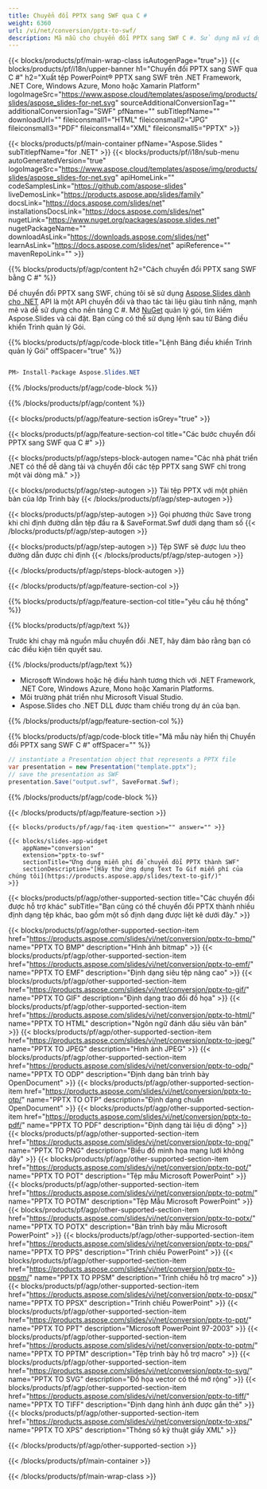 ```yaml
---
title: Chuyển đổi PPTX sang SWF qua C #
weight: 6360
url: /vi/net/conversion/pptx-to-swf/ 
description: Mã mẫu cho chuyển đổi PPTX sang SWF C #. Sử dụng mã ví dụ API cho hàng loạt tệp PPTX sang chuyển đổi SWF trong VB.NET, Asp.NET hoặc bất kỳ ứng dụng dựa trên .NET nào.
---
```


{{< blocks/products/pf/main-wrap-class isAutogenPage="true">}}
{{< blocks/products/pf/i18n/upper-banner h1="Chuyển đổi PPTX sang SWF qua C #" h2="Xuất tệp PowerPoint® PPTX sang SWF trên .NET Framework, .NET Core, Windows Azure, Mono hoặc Xamarin Platform" logoImageSrc="https://www.aspose.cloud/templates/aspose/img/products/slides/aspose_slides-for-net.svg" sourceAdditionalConversionTag="" additionalConversionTag="SWF" pfName="" subTitlepfName="" downloadUrl="" fileiconsmall1="HTML" fileiconsmall2="JPG" fileiconsmall3="PDF" fileiconsmall4="XML" fileiconsmall5="PPTX" >}}

{{< blocks/products/pf/main-container pfName="Aspose.Slides " subTitlepfName="for .NET" >}}
{{< blocks/products/pf/i18n/sub-menu autoGeneratedVersion="true" logoImageSrc="https://www.aspose.cloud/templates/aspose/img/products/slides/aspose_slides-for-net.svg" apiHomeLink="" codeSamplesLink="https://github.com/aspose-slides" liveDemosLink="https://products.aspose.app/slides/family" docsLink="https://docs.aspose.com/slides/net" installationsDocsLink="https://docs.aspose.com/slides/net" nugetLink="https://www.nuget.org/packages/aspose.slides.net" nugetPackageName="" downloadAsLink="https://downloads.aspose.com/slides/net" learnAsLink="https://docs.aspose.com/slides/net" apiReference="" mavenRepoLink="" >}}

{{% blocks/products/pf/agp/content h2="Cách chuyển đổi PPTX sang SWF bằng C #" %}}

 Để chuyển đổi PPTX sang SWF, chúng tôi sẽ sử dụng
 [Aspose.Slides dành cho .NET](https://products.aspose.com/slides/vi/net)
 API là một API chuyển đổi và thao tác tài liệu giàu tính năng, mạnh mẽ và dễ sử dụng cho nền tảng C #. Mở
 [NuGet](https://www.nuget.org/packages/aspose.slides.net)
 quản lý gói, tìm kiếm
 Aspose.Slides
 và cài đặt. Bạn cũng có thể sử dụng lệnh sau từ Bảng điều khiển Trình quản lý Gói.

{{% blocks/products/pf/agp/code-block title="Lệnh Bảng điều khiển Trình quản lý Gói" offSpacer="true" %}}

```cs

PM> Install-Package Aspose.Slides.NET

```

{{% /blocks/products/pf/agp/code-block %}}

{{% /blocks/products/pf/agp/content %}}

{{< blocks/products/pf/agp/feature-section isGrey="true" >}}


{{< blocks/products/pf/agp/feature-section-col title="Các bước chuyển đổi PPTX sang SWF qua C #" >}}

{{< blocks/products/pf/agp/steps-block-autogen name="Các nhà phát triển .NET có thể dễ dàng tải và chuyển đổi các tệp PPTX sang SWF chỉ trong một vài dòng mã." >}}

{{< blocks/products/pf/agp/step-autogen >}}
Tải tệp PPTX với một phiên bản của lớp Trình bày
{{< /blocks/products/pf/agp/step-autogen >}}

{{< blocks/products/pf/agp/step-autogen >}}
Gọi phương thức Save trong khi chỉ định đường dẫn tệp đầu ra & SaveFormat.Swf dưới dạng tham số
{{< /blocks/products/pf/agp/step-autogen >}}

{{< blocks/products/pf/agp/step-autogen >}}
Tệp SWF sẽ được lưu theo đường dẫn được chỉ định
{{< /blocks/products/pf/agp/step-autogen >}}

{{< /blocks/products/pf/agp/steps-block-autogen >}}

{{< /blocks/products/pf/agp/feature-section-col >}}

{{% blocks/products/pf/agp/feature-section-col title="yêu cầu hệ thống" %}}

{{% blocks/products/pf/agp/text %}}

 Trước khi chạy mã nguồn mẫu chuyển đổi .NET, hãy đảm bảo rằng bạn có các điều kiện tiên quyết sau.

{{% /blocks/products/pf/agp/text %}}

- Microsoft Windows hoặc hệ điều hành tương thích với .NET Framework, .NET Core, Windows Azure, Mono hoặc Xamarin Platforms.
- Môi trường phát triển như Microsoft Visual Studio.
- Aspose.Slides cho .NET DLL được tham chiếu trong dự án của bạn.

{{% /blocks/products/pf/agp/feature-section-col %}}

{{% blocks/products/pf/agp/code-block title="Mã mẫu này hiển thị Chuyển đổi PPTX sang SWF C #" offSpacer="" %}}

```cs
// instantiate a Presentation object that represents a PPTX file
var presentation = new Presentation("template.pptx");
// save the presentation as SWF
presentation.Save("output.swf", SaveFormat.Swf); 

```

{{% /blocks/products/pf/agp/code-block %}}

{{< /blocks/products/pf/agp/feature-section >}}

    {{< blocks/products/pf/agp/faq-item question="" answer="" >}}
 

<!-- aboutfile Starts -->

<!-- aboutfile Ends -->

    {{< blocks/slides-app-widget 
        appName="conversion"
        extension="pptx-to-swf"
        sectionTitle="Ứng dụng miễn phí để chuyển đổi PPTX thành SWF" 
        sectionDescription="[Hãy thử ứng dụng Text To Gif miễn phí của chúng tôi](https://products.aspose.app/slides/text-to-gif/)" 
    >}}
    
{{< blocks/products/pf/agp/other-supported-section title="Các chuyển đổi được hỗ trợ khác" subTitle="Bạn cũng có thể chuyển đổi PPTX thành nhiều định dạng tệp khác, bao gồm một số định dạng được liệt kê dưới đây." >}}

{{< blocks/products/pf/agp/other-supported-section-item href="https://products.aspose.com/slides/vi/net/conversion/pptx-to-bmp/" name="PPTX TO BMP" description="Hình ảnh bitmap" >}}
{{< blocks/products/pf/agp/other-supported-section-item href="https://products.aspose.com/slides/vi/net/conversion/pptx-to-emf/" name="PPTX TO EMF" description="Định dạng siêu tệp nâng cao" >}}
{{< blocks/products/pf/agp/other-supported-section-item href="https://products.aspose.com/slides/vi/net/conversion/pptx-to-gif/" name="PPTX TO GIF" description="Định dạng trao đổi đồ họa" >}}
{{< blocks/products/pf/agp/other-supported-section-item href="https://products.aspose.com/slides/vi/net/conversion/pptx-to-html/" name="PPTX TO HTML" description="Ngôn ngữ đánh dấu siêu văn bản" >}}
{{< blocks/products/pf/agp/other-supported-section-item href="https://products.aspose.com/slides/vi/net/conversion/pptx-to-jpeg/" name="PPTX TO JPEG" description="Hình ảnh JPEG" >}}
{{< blocks/products/pf/agp/other-supported-section-item href="https://products.aspose.com/slides/vi/net/conversion/pptx-to-odp/" name="PPTX TO ODP" description="Định dạng bản trình bày OpenDocument" >}}
{{< blocks/products/pf/agp/other-supported-section-item href="https://products.aspose.com/slides/vi/net/conversion/pptx-to-otp/" name="PPTX TO OTP" description="Định dạng chuẩn OpenDocument" >}}
{{< blocks/products/pf/agp/other-supported-section-item href="https://products.aspose.com/slides/vi/net/conversion/pptx-to-pdf/" name="PPTX TO PDF" description="Định dạng tài liệu di động" >}}
{{< blocks/products/pf/agp/other-supported-section-item href="https://products.aspose.com/slides/vi/net/conversion/pptx-to-png/" name="PPTX TO PNG" description="Biểu đồ minh họa mạng lưới không dây" >}}
{{< blocks/products/pf/agp/other-supported-section-item href="https://products.aspose.com/slides/vi/net/conversion/pptx-to-pot/" name="PPTX TO POT" description="Tệp mẫu Microsoft PowerPoint" >}}
{{< blocks/products/pf/agp/other-supported-section-item href="https://products.aspose.com/slides/vi/net/conversion/pptx-to-potm/" name="PPTX TO POTM" description="Tệp Mẫu Microsoft PowerPoint" >}}
{{< blocks/products/pf/agp/other-supported-section-item href="https://products.aspose.com/slides/vi/net/conversion/pptx-to-potx/" name="PPTX TO POTX" description="Bản trình bày mẫu Microsoft PowerPoint" >}}
{{< blocks/products/pf/agp/other-supported-section-item href="https://products.aspose.com/slides/vi/net/conversion/pptx-to-pps/" name="PPTX TO PPS" description="Trình chiếu PowerPoint" >}}
{{< blocks/products/pf/agp/other-supported-section-item href="https://products.aspose.com/slides/vi/net/conversion/pptx-to-ppsm/" name="PPTX TO PPSM" description="Trình chiếu hỗ trợ macro" >}}
{{< blocks/products/pf/agp/other-supported-section-item href="https://products.aspose.com/slides/vi/net/conversion/pptx-to-ppsx/" name="PPTX TO PPSX" description="Trình chiếu PowerPoint" >}}
{{< blocks/products/pf/agp/other-supported-section-item href="https://products.aspose.com/slides/vi/net/conversion/pptx-to-ppt/" name="PPTX TO PPT" description="Microsoft PowerPoint 97-2003" >}}
{{< blocks/products/pf/agp/other-supported-section-item href="https://products.aspose.com/slides/vi/net/conversion/pptx-to-pptm/" name="PPTX TO PPTM" description="Tệp trình bày hỗ trợ macro" >}}
{{< blocks/products/pf/agp/other-supported-section-item href="https://products.aspose.com/slides/vi/net/conversion/pptx-to-svg/" name="PPTX TO SVG" description="Đồ họa vector có thể mở rộng" >}}
{{< blocks/products/pf/agp/other-supported-section-item href="https://products.aspose.com/slides/vi/net/conversion/pptx-to-tiff/" name="PPTX TO TIFF" description="Định dạng hình ảnh được gắn thẻ" >}}
{{< blocks/products/pf/agp/other-supported-section-item href="https://products.aspose.com/slides/vi/net/conversion/pptx-to-xps/" name="PPTX TO XPS" description="Thông số kỹ thuật giấy XML" >}}

{{< /blocks/products/pf/agp/other-supported-section >}}

{{< /blocks/products/pf/main-container >}}
    
{{< /blocks/products/pf/main-wrap-class >}}